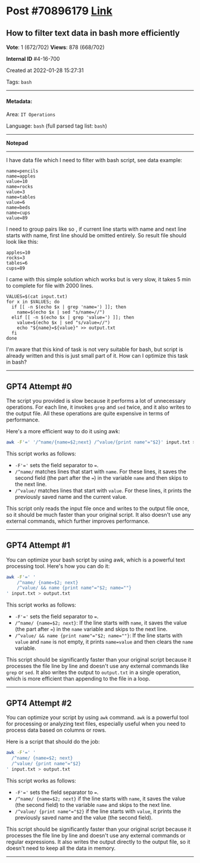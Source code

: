 
# Post \#70896179 [Link](https://stackoverflow.com/questions/70896179/)

## How to filter text data in bash more efficiently

**Vote**: 1 (672/702) **Views**: 878 (668/702) 

**Internal ID** \#4-16-700

Created at 2022-01-28 15:27:31

Tags: `bash`

----------

#### Metadata:

Area: `IT Operations`

Language: `bash` (full parsed tag list: `bash`)

----------

**Notepad**


----------

I have data file which I need to filter with bash script, see data example:
```
name=pencils
name=apples
value=10
name=rocks
value=3
name=tables
value=6
name=beds
name=cups
value=89
```

I need to group  pairs like so , if current line starts with name and next line starts with name, first line should be omitted entirely. So result file should look like this:
```
apples=10
rocks=3
tables=6
cups=89
```

I came with this simple solution which works but is very slow, it takes 5 min to complete for file with 2000 lines.
```
VALUES=$(cat input.txt)
for x in $VALUES; do
  if [[ -n $(echo $x | grep 'name=') ]]; then
    name=$(echo $x | sed "s/name=//")
  elif [[ -n $(echo $x | grep 'value=') ]]; then
    value=$(echo $x | sed "s/value=//")
    echo "${name}=${value}" >> output.txt
  fi
done
```

I'm aware that this kind of task is not very suitable for bash, but script is already written and this is just small part of it.
How can I optimize this task in bash?


----------
        
## GPT4 Attempt \#0

The script you provided is slow because it performs a lot of unnecessary operations. For each line, it invokes `grep` and `sed` twice, and it also writes to the output file. All these operations are quite expensive in terms of performance.

Here's a more efficient way to do it using awk:

```bash
awk -F'=' '/^name/{name=$2;next} /^value/{print name"="$2}' input.txt > output.txt
```

This script works as follows:

- `-F'='` sets the field separator to `=`.
- `/^name/` matches lines that start with `name`. For these lines, it saves the second field (the part after the `=`) in the variable `name` and then skips to the next line.
- `/^value/` matches lines that start with `value`. For these lines, it prints the previously saved name and the current value.

This script only reads the input file once and writes to the output file once, so it should be much faster than your original script. It also doesn't use any external commands, which further improves performance.

--------

## GPT4 Attempt \#1

You can optimize your bash script by using awk, which is a powerful text processing tool. Here's how you can do it:

```bash
awk -F'=' '
    /^name/ {name=$2; next} 
    /^value/ && name {print name"="$2; name=""}
' input.txt > output.txt
```

This script works as follows:

- `-F'='` sets the field separator to `=`.
- `/^name/ {name=$2; next}`: If the line starts with `name`, it saves the value (the part after `=`) in the `name` variable and skips to the next line.
- `/^value/ && name {print name"="$2; name=""}`: If the line starts with `value` and `name` is not empty, it prints `name=value` and then clears the `name` variable.

This script should be significantly faster than your original script because it processes the file line by line and doesn't use any external commands like `grep` or `sed`. It also writes the output to `output.txt` in a single operation, which is more efficient than appending to the file in a loop.

--------

## GPT4 Attempt \#2

You can optimize your script by using `awk` command. `awk` is a powerful tool for processing or analyzing text files, especially useful when you need to process data based on columns or rows. 

Here is a script that should do the job:

```bash
awk -F'=' '
  /^name/ {name=$2; next} 
  /^value/ {print name"="$2}
' input.txt > output.txt
```

This script works as follows:

- `-F'='` sets the field separator to `=`.
- `/^name/ {name=$2; next}` if the line starts with `name`, it saves the value (the second field) to the variable `name` and skips to the next line.
- `/^value/ {print name"="$2}` if the line starts with `value`, it prints the previously saved name and the value (the second field).

This script should be significantly faster than your original script because it processes the file line by line and doesn't use any external commands or regular expressions. It also writes the output directly to the output file, so it doesn't need to keep all the data in memory.

--------
